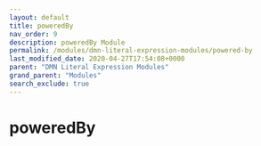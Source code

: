 ```yaml
---
layout: default
title: poweredBy
nav_order: 9
description: poweredBy Module
permalink: /modules/dmn-literal-expression-modules/powered-by
last_modified_date: 2020-04-27T17:54:08+0000
parent: "DMN Literal Expression Modules"
grand_parent: "Modules"
search_exclude: true
---
```


# poweredBy
